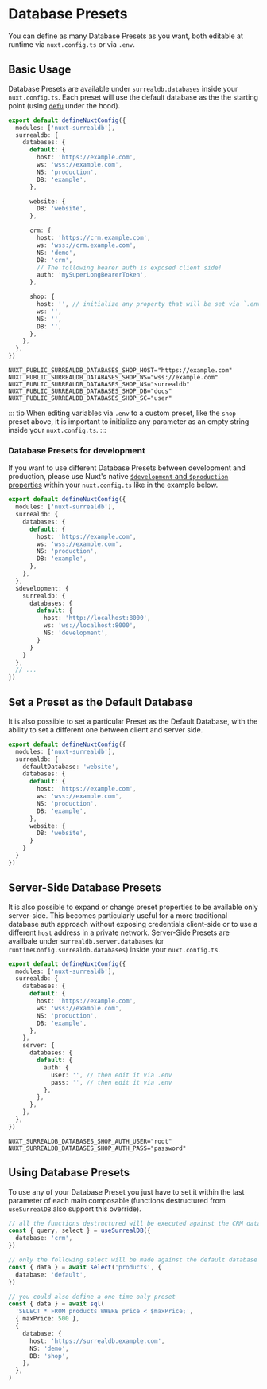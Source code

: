 # Database Presets

You can define as many Database Presets as you want, both editable at runtime via `nuxt.config.ts` or via `.env`.

## Basic Usage

Database Presets are available under `surrealdb.databases` inside your `nuxt.config.ts`. Each preset will use the default database as the the starting point (using [`defu`](https://github.com/unjs/defu) under the hood).

```ts
export default defineNuxtConfig({
  modules: ['nuxt-surrealdb'],
  surrealdb: {
    databases: {
      default: {
        host: 'https://example.com',
        ws: 'wss://example.com',
        NS: 'production',
        DB: 'example',
      },

      website: {
        DB: 'website',
      },

      crm: {
        host: 'https://crm.example.com',
        ws: 'wss://crm.example.com',
        NS: 'demo',
        DB: 'crm',
        // The following bearer auth is exposed client side!
        auth: 'mySuperLongBearerToken',
      },

      shop: {
        host: '', // initialize any property that will be set via `.env`
        ws: '',
        NS: '',
        DB: '',
      },
    },
  },
})
```

```dotenv
NUXT_PUBLIC_SURREALDB_DATABASES_SHOP_HOST="https://example.com"
NUXT_PUBLIC_SURREALDB_DATABASES_SHOP_WS="wss://example.com"
NUXT_PUBLIC_SURREALDB_DATABASES_SHOP_NS="surrealdb"
NUXT_PUBLIC_SURREALDB_DATABASES_SHOP_DB="docs"
NUXT_PUBLIC_SURREALDB_DATABASES_SHOP_SC="user"
```

::: tip
When editing variables via `.env` to a custom preset, like the `shop` preset above, it is important to initialize any parameter as an empty string inside your `nuxt.config.ts`.
:::

### Database Presets for development

If you want to use different Database Presets between development and production, please use Nuxt's native [`$development` and `$production` properties](https://nuxt.com/docs/getting-started/configuration#environment-overrides) within your `nuxt.config.ts` like in the example below.

```ts
export default defineNuxtConfig({
  modules: ['nuxt-surrealdb'],
  surrealdb: {
    databases: {
      default: {
        host: 'https://example.com',
        ws: 'wss://example.com',
        NS: 'production',
        DB: 'example',
      },
    },
  },
  $development: {
    surrealdb: {
      databases: {
        default: {
          host: 'http://localhost:8000',
          ws: 'ws://localhost:8000',
          NS: 'development',
        }
      }
    }
  },
  // ...
})
```

## Set a Preset as the Default Database

It is also possible to set a particular Preset as the Default Database, with the ability to set a different one between client and server side.

```ts
export default defineNuxtConfig({
  modules: ['nuxt-surrealdb'],
  surrealdb: {
    defaultDatabase: 'website',
    databases: {
      default: {
        host: 'https://example.com',
        ws: 'wss://example.com',
        NS: 'production',
        DB: 'example',
      },
      website: {
        DB: 'website',
      }
    }
  }
})
```

## Server-Side Database Presets

It is also possible to expand or change preset properties to be available only server-side. This becomes particularly useful for a more traditional database auth approach without exposing credentials client-side or to use a different `host` address in a private network. Server-Side Presets are availbale under `surrealdb.server.databases` (or `runtimeConfig.surrealdb.databases`) inside your `nuxt.config.ts`.

```ts
export default defineNuxtConfig({
  modules: ['nuxt-surrealdb'],
  surrealdb: {
    databases: {
      default: {
        host: 'https://example.com',
        ws: 'wss://example.com',
        NS: 'production',
        DB: 'example',
      },
    },
    server: {
      databases: {
        default: {
          auth: {
            user: '', // then edit it via .env
            pass: '', // then edit it via .env
          },
        },
      },
    },
  },
})
```

```dotenv
NUXT_SURREALDB_DATABASES_SHOP_AUTH_USER="root"
NUXT_SURREALDB_DATABASES_SHOP_AUTH_PASS="password"
```

## Using Database Presets

To use any of your Database Preset you just have to set it within the last parameter of each main composable (functions destructured from `useSurrealDB` also support this override).

```ts
// all the functions destructured will be executed against the CRM database
const { query, select } = useSurrealDB({
  database: 'crm',
})

// only the following select will be made against the default database
const { data } = await select('products', {
  database: 'default',
})

// you could also define a one-time only preset
const { data } = await sql(
  'SELECT * FROM products WHERE price < $maxPrice;',
  { maxPrice: 500 },
  {
    database: {
      host: 'https://surrealdb.example.com',
      NS: 'demo',
      DB: 'shop',
    },
  },
)
```
